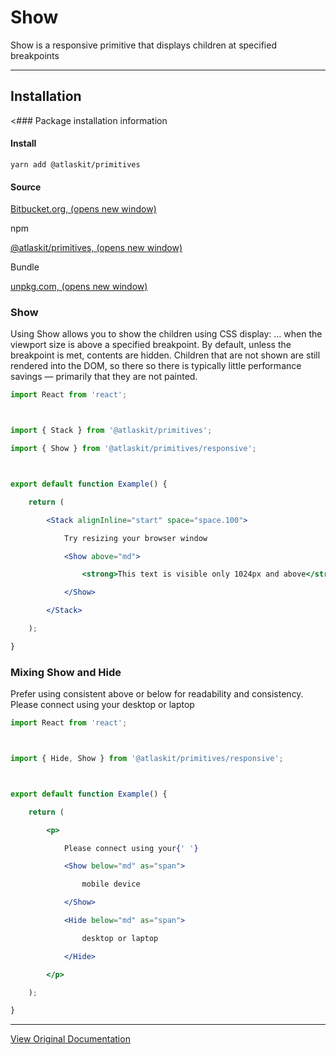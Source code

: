 # Show

Show is a responsive primitive that displays children at specified breakpoints

---

## Installation

<### Package installation information

#### Install

`yarn add @atlaskit/primitives`

#### Source

[Bitbucket.org﻿, (opens new window)](https://bitbucket.org/atlassian/atlassian-frontend-mirror/src/master/design-system/primitives)

npm

[@atlaskit/primitives﻿, (opens new window)](https://www.npmjs.com/package/@atlaskit/primitives)

Bundle

[unpkg.com﻿, (opens new window)](https://unpkg.com/@atlaskit/primitives/dist/)

### Show

Using Show allows you to show the children using CSS display: … when the viewport size is above a specified breakpoint. By default, unless the breakpoint is met, contents are hidden. Children that are not shown are still rendered into the DOM, so there so there is typically little performance savings — primarily that they are not painted.

```jsx
import React from 'react';



import { Stack } from '@atlaskit/primitives';

import { Show } from '@atlaskit/primitives/responsive';



export default function Example() {

	return (

		<Stack alignInline="start" space="space.100">

			Try resizing your browser window

			<Show above="md">

				<strong>This text is visible only 1024px and above</strong>

			</Show>

		</Stack>

	);

}
```

### Mixing Show and Hide

Prefer using consistent above or below for readability and consistency. Please connect using your desktop or laptop

```jsx
import React from 'react';



import { Hide, Show } from '@atlaskit/primitives/responsive';



export default function Example() {

	return (

		<p>

			Please connect using your{' '}

			<Show below="md" as="span">

				mobile device

			</Show>

			<Hide below="md" as="span">

				desktop or laptop

			</Hide>

		</p>

	);

}
```

---

[View Original Documentation](https://atlassian.design/components/primitives/responsive/show/examples)
